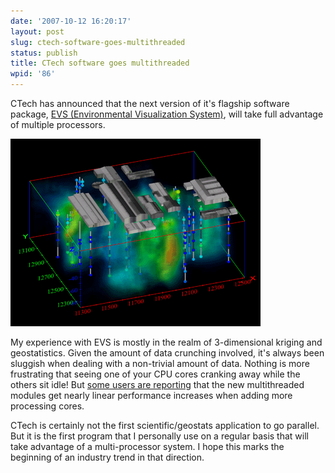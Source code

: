 ```yaml
---
date: '2007-10-12 16:20:17'
layout: post
slug: ctech-software-goes-multithreaded
status: publish
title: CTech software goes multithreaded
wpid: '86'
---
```


CTech has announced that the next version of it's flagship software package,  [EVS (Environmental Visualization System)](http://www.ctech.com/index.php?page=evspro), will take full advantage of multiple processors. 

![](/assets/img/evs.gif)

My experience with EVS is mostly in the realm of 3-dimensional kriging and geostatistics. Given the amount of data crunching involved, it's always been sluggish when dealing with a non-trivial amount of data. Nothing is more frustrating that seeing one of your CPU cores cranking away while the others sit idle! But [some users are reporting](http://www.ctech.com/forum/viewtopic.php?pid=213#213) that the new multithreaded modules get nearly linear performance increases when adding more processing cores.

CTech is certainly not the first scientific/geostats application to go parallel. But it is the first program that I personally use on a regular basis that will take advantage of a multi-processor system. I hope this marks the beginning of an industry trend in that direction.

